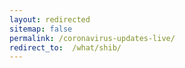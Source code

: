 ```yaml
---
layout: redirected
sitemap: false
permalink: /coronavirus-updates-live/
redirect_to:  /what/shib/
---
```

